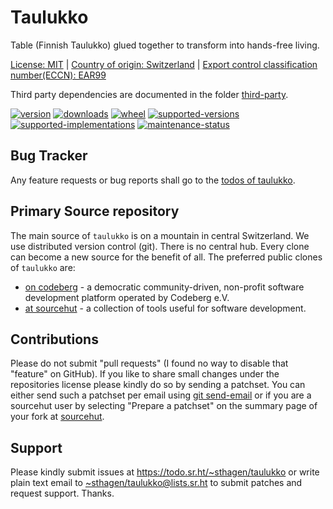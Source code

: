 # Taulukko

Table (Finnish Taulukko) glued together to transform into hands-free living.

[License: MIT](https://git.sr.ht/~sthagen/taulukko/tree/default/item/LICENSE) |
[Country of origin: Switzerland](https://git.sr.ht/~sthagen/taulukko/tree/default/item/COUNTRY-OF-ORIGIN) |
[Export control classification number(ECCN): EAR99](https://git.sr.ht/~sthagen/taulukko/tree/default/item/EXPORT-CONTROL-CLASSIFICATION-NUMBER)

Third party dependencies are documented in the folder [third-party](third-party/README.md).

[![version](https://img.shields.io/pypi/v/taulukko.svg?style=flat)](https://pypi.python.org/pypi/taulukko/)
[![downloads](https://static.pepy.tech/badge/taulukko/month)](https://pepy.tech/project/taulukko)
[![wheel](https://img.shields.io/pypi/wheel/taulukko.svg?style=flat)](https://pypi.python.org/pypi/taulukko/)
[![supported-versions](https://img.shields.io/pypi/pyversions/taulukko.svg?style=flat)](https://pypi.python.org/pypi/taulukko/)
[![supported-implementations](https://img.shields.io/pypi/implementation/taulukko.svg?style=flat)](https://pypi.python.org/pypi/taulukko/)
[![maintenance-status](https://img.shields.io/github/commit-activity/y/sthagen/taulukko.svg?style=flat)](https://git.sr.ht/~sthagen/taulukko/log)

## Bug Tracker

Any feature requests or bug reports shall go to the [todos of taulukko](https://todo.sr.ht/~sthagen/taulukko).

## Primary Source repository

The main source of `taulukko` is on a mountain in central Switzerland.
We use distributed version control (git).
There is no central hub.
Every clone can become a new source for the benefit of all.
The preferred public clones of `taulukko` are:

* [on codeberg](https://codeberg.org/sthagen/taulukko) - a democratic community-driven, non-profit software development platform operated by Codeberg e.V.
* [at sourcehut](https://git.sr.ht/~sthagen/taulukko) - a collection of tools useful for software development.

## Contributions

Please do not submit "pull requests" (I found no way to disable that "feature" on GitHub).
If you like to share small changes under the repositories license please kindly do so by sending a patchset.
You can either send such a patchset per email using [git send-email](https://git-send-email.io) or 
if you are a sourcehut user by selecting "Prepare a patchset" on the summary page of your fork at [sourcehut](https://git.sr.ht/).

## Support

Please kindly submit issues at <https://todo.sr.ht/~sthagen/taulukko> or write plain text email to <~sthagen/taulukko@lists.sr.ht> to submit patches and request support. Thanks.
